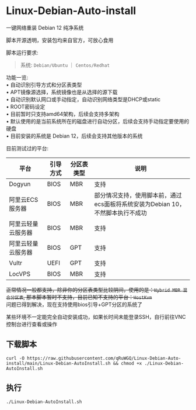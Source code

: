 # Linux-Debian-Auto-install  

一键网络重装 Debian 12 纯净系统  

脚本开源透明，安装包均来自官方，可放心食用

脚本运行要求:
> 系统: `Debian/Ubuntu` ｜ `Centos/Redhat`  

功能一览:  
• 自动识别引导方式和分区表类型  
• APT镜像源选择，系统镜像也是从选择的源下载  
• 自动识别默认网口或手动指定，自动识别网络类型是DHCP或static  
• ROOT密码设定  
• 目前暂时只支持amd64架构，后续会支持多架构  
• 默认使用的是当前系统所在的磁盘进行自动分区，后续会支持手动指定要使用的硬盘  
• 目前安装的系统是 Debian 12，后续会支持其他版本的系统

目前测试过的平台:  

| 平台 | 引导方式 | 分区表类型 | 说明 |
| --- | --- | --- | --- |
| Dogyun | BIOS | MBR | 支持 |
| 阿里云ECS服务器| BIOS | MBR | 部分情况支持，使用脚本前，通过ecs面板将系统安装为Debian 10，不然脚本执行不成功|
| 阿里云轻量云服务器 | BIOS | MBR | 支持 |
| 阿里云轻量云服务器 | BIOS | GPT | 支持 |
| Vultr  | UEFI | GPT | 支持 |
| LocVPS | BIOS | MBR | 支持 |

~~正常情况一般都支持，除非你的分区表类型比较阴间，使用的是：`Hybrid MBR 混合分区表`, 那本脚本暂时不支持，目前已知不支持的平台：`HostKvm`~~  
问题已得到解决，现在支持使用bios引导+GPT分区的系统了  

某些环境不一定能完全自动安装成功，如果长时间未能登录SSH，自行前往VNC控制台进行查看或操作  

## 下载脚本

```shell
curl -O https://raw.githubusercontent.com/qRuWGQ/Linux-Debian-Auto-install/main/Linux-Debian-AutoInstall.sh && chmod +x ./Linux-Debian-AutoInstall.sh
```  

## 执行

```shell
./Linux-Debian-AutoInstall.sh
```
